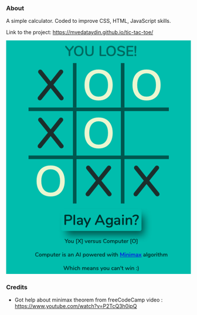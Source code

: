 ### About
A simple calculator. Coded to improve CSS, HTML, JavaScript skills.

Link to the project: https://mvedataydin.github.io/tic-tac-toe/

![Screen Shot 2019-08-10 at 16.20.45](./images/screenshot.png?raw=true "Tic Tac Toe")

###  Credits
- Got help about minimax theorem from freeCodeCamp video :  https://www.youtube.com/watch?v=P2TcQ3h0ipQ 
